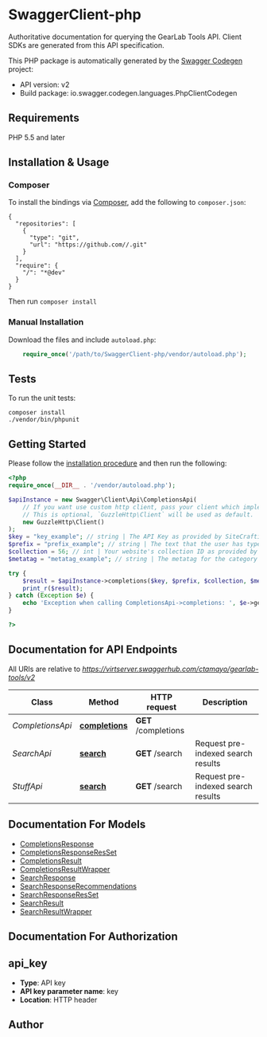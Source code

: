 # SwaggerClient-php
Authoritative documentation for querying the GearLab Tools API. Client SDKs are generated from this API specification.

This PHP package is automatically generated by the [Swagger Codegen](https://github.com/swagger-api/swagger-codegen) project:

- API version: v2
- Build package: io.swagger.codegen.languages.PhpClientCodegen

## Requirements

PHP 5.5 and later

## Installation & Usage
### Composer

To install the bindings via [Composer](http://getcomposer.org/), add the following to `composer.json`:

```
{
  "repositories": [
    {
      "type": "git",
      "url": "https://github.com//.git"
    }
  ],
  "require": {
    "/": "*@dev"
  }
}
```

Then run `composer install`

### Manual Installation

Download the files and include `autoload.php`:

```php
    require_once('/path/to/SwaggerClient-php/vendor/autoload.php');
```

## Tests

To run the unit tests:

```
composer install
./vendor/bin/phpunit
```

## Getting Started

Please follow the [installation procedure](#installation--usage) and then run the following:

```php
<?php
require_once(__DIR__ . '/vendor/autoload.php');

$apiInstance = new Swagger\Client\Api\CompletionsApi(
    // If you want use custom http client, pass your client which implements `GuzzleHttp\ClientInterface`.
    // This is optional, `GuzzleHttp\Client` will be used as default.
    new GuzzleHttp\Client()
);
$key = "key_example"; // string | The API Key as provided by SiteCrafting/GearLab
$prefix = "prefix_example"; // string | The text that the user has typed in the search box so far. Must be three characters or more. (e.g. \"support nu\" or \"support+nu\")
$collection = 56; // int | Your website's collection ID as provided by SiteCrafting/GearLab
$metatag = "metatag_example"; // string | The metatag for the category of content you wish to narrow your completion results to (e.g. \"calendar-event\")

try {
    $result = $apiInstance->completions($key, $prefix, $collection, $metatag);
    print_r($result);
} catch (Exception $e) {
    echo 'Exception when calling CompletionsApi->completions: ', $e->getMessage(), PHP_EOL;
}

?>
```

## Documentation for API Endpoints

All URIs are relative to *https://virtserver.swaggerhub.com/ctamayo/gearlab-tools/v2*

Class | Method | HTTP request | Description
------------ | ------------- | ------------- | -------------
*CompletionsApi* | [**completions**](docs/Api/CompletionsApi.md#completions) | **GET** /completions | 
*SearchApi* | [**search**](docs/Api/SearchApi.md#search) | **GET** /search | Request pre-indexed search results
*StuffApi* | [**search**](docs/Api/StuffApi.md#search) | **GET** /search | Request pre-indexed search results


## Documentation For Models

 - [CompletionsResponse](docs/Model/CompletionsResponse.md)
 - [CompletionsResponseResSet](docs/Model/CompletionsResponseResSet.md)
 - [CompletionsResult](docs/Model/CompletionsResult.md)
 - [CompletionsResultWrapper](docs/Model/CompletionsResultWrapper.md)
 - [SearchResponse](docs/Model/SearchResponse.md)
 - [SearchResponseRecommendations](docs/Model/SearchResponseRecommendations.md)
 - [SearchResponseResSet](docs/Model/SearchResponseResSet.md)
 - [SearchResult](docs/Model/SearchResult.md)
 - [SearchResultWrapper](docs/Model/SearchResultWrapper.md)


## Documentation For Authorization


## api_key

- **Type**: API key
- **API key parameter name**: key
- **Location**: HTTP header


## Author




